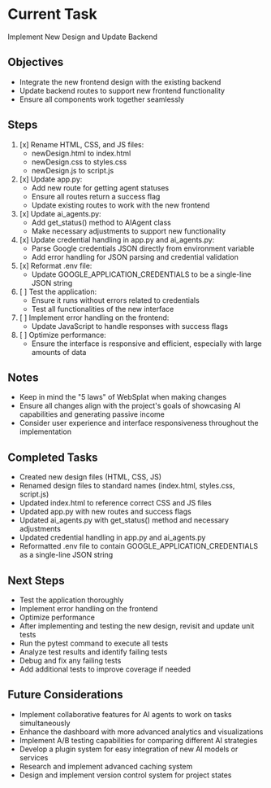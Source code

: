 # Current Task

Implement New Design and Update Backend

## Objectives
- Integrate the new frontend design with the existing backend
- Update backend routes to support new frontend functionality
- Ensure all components work together seamlessly

## Steps
1. [x] Rename HTML, CSS, and JS files:
   - newDesign.html to index.html
   - newDesign.css to styles.css
   - newDesign.js to script.js
2. [x] Update app.py:
   - Add new route for getting agent statuses
   - Ensure all routes return a success flag
   - Update existing routes to work with the new frontend
3. [x] Update ai_agents.py:
   - Add get_status() method to AIAgent class
   - Make necessary adjustments to support new functionality
4. [x] Update credential handling in app.py and ai_agents.py:
   - Parse Google credentials JSON directly from environment variable
   - Add error handling for JSON parsing and credential validation
5. [x] Reformat .env file:
   - Update GOOGLE_APPLICATION_CREDENTIALS to be a single-line JSON string
6. [ ] Test the application:
   - Ensure it runs without errors related to credentials
   - Test all functionalities of the new interface
7. [ ] Implement error handling on the frontend:
   - Update JavaScript to handle responses with success flags
8. [ ] Optimize performance:
   - Ensure the interface is responsive and efficient, especially with large amounts of data

## Notes
- Keep in mind the "5 laws" of WebSplat when making changes
- Ensure all changes align with the project's goals of showcasing AI capabilities and generating passive income
- Consider user experience and interface responsiveness throughout the implementation

## Completed Tasks
- Created new design files (HTML, CSS, JS)
- Renamed design files to standard names (index.html, styles.css, script.js)
- Updated index.html to reference correct CSS and JS files
- Updated app.py with new routes and success flags
- Updated ai_agents.py with get_status() method and necessary adjustments
- Updated credential handling in app.py and ai_agents.py
- Reformatted .env file to contain GOOGLE_APPLICATION_CREDENTIALS as a single-line JSON string

## Next Steps
- Test the application thoroughly
- Implement error handling on the frontend
- Optimize performance
- After implementing and testing the new design, revisit and update unit tests
- Run the pytest command to execute all tests
- Analyze test results and identify failing tests
- Debug and fix any failing tests
- Add additional tests to improve coverage if needed

## Future Considerations
- Implement collaborative features for AI agents to work on tasks simultaneously
- Enhance the dashboard with more advanced analytics and visualizations
- Implement A/B testing capabilities for comparing different AI strategies
- Develop a plugin system for easy integration of new AI models or services
- Research and implement advanced caching system
- Design and implement version control system for project states